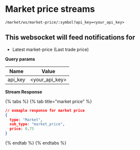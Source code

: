 # Market price streams

`/market/ws/market-price/:symbol?api_key=<your_api_key>`&#x20;

## This websocket will feed notifications for

* Latest market-price (Last trade price)

**Query params**

| Name     | Value             |
| -------- | ----------------- |
| api\_key | \<your\_api\_key> |

**Stream Response**

{% tabs %}
{% tab title="market price" %}
```json
// exmaple response for market price
{
  type: "Market",
  sub_type: "market_price",
  price: 0.75
}


```
{% endtab %}
{% endtabs %}

